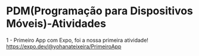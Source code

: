 # PDM(Programação para Dispositivos Móveis)-Atividades
1 - Primeiro App com Expo, foi a nossa primeira atividade!
https://expo.dev/@yohanateixeira/PrimeiroApp

